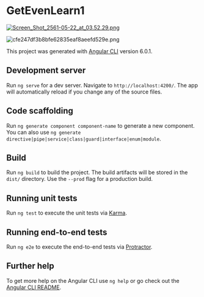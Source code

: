 # GetEvenLearn1

[![Screen_Shot_2561-05-22_at_03.52.29.png](https://s31.postimg.cc/wbnpe2fwb/Screen_Shot_2561-05-22_at_03.52.29.png)](https://postimg.cc/image/oix1m39x3/)

![cfe247df3b8bfe62835eaf8aeefd529e.png](https://www.img.in.th/images/cfe247df3b8bfe62835eaf8aeefd529e.png)

This project was generated with [Angular CLI](https://github.com/angular/angular-cli) version 6.0.1.


## Development server

Run `ng serve` for a dev server. Navigate to `http://localhost:4200/`. The app will automatically reload if you change any of the source files.

## Code scaffolding

Run `ng generate component component-name` to generate a new component. You can also use `ng generate directive|pipe|service|class|guard|interface|enum|module`.

## Build

Run `ng build` to build the project. The build artifacts will be stored in the `dist/` directory. Use the `--prod` flag for a production build.

## Running unit tests

Run `ng test` to execute the unit tests via [Karma](https://karma-runner.github.io).

## Running end-to-end tests

Run `ng e2e` to execute the end-to-end tests via [Protractor](http://www.protractortest.org/).

## Further help

To get more help on the Angular CLI use `ng help` or go check out the [Angular CLI README](https://github.com/angular/angular-cli/blob/master/README.md).
